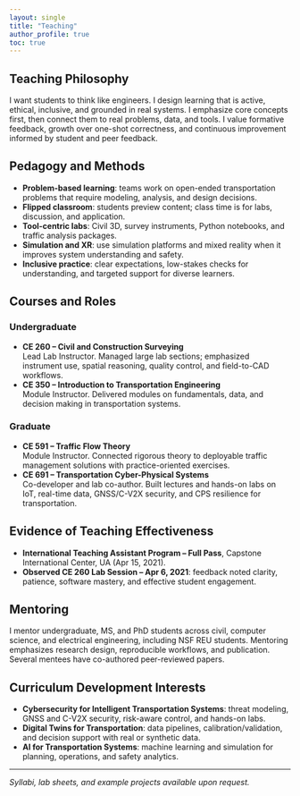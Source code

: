 ```yaml
---
layout: single
title: "Teaching"
author_profile: true
toc: true
---
```


## Teaching Philosophy
I want students to think like engineers. I design learning that is active, ethical, inclusive, and grounded in real systems. I emphasize core concepts first, then connect them to real problems, data, and tools. I value formative feedback, growth over one-shot correctness, and continuous improvement informed by student and peer feedback.

## Pedagogy and Methods
- **Problem-based learning**: teams work on open-ended transportation problems that require modeling, analysis, and design decisions.  
- **Flipped classroom**: students preview content; class time is for labs, discussion, and application.  
- **Tool-centric labs**: Civil 3D, survey instruments, Python notebooks, and traffic analysis packages.  
- **Simulation and XR**: use simulation platforms and mixed reality when it improves system understanding and safety.  
- **Inclusive practice**: clear expectations, low-stakes checks for understanding, and targeted support for diverse learners.

## Courses and Roles
### Undergraduate
- **CE 260 – Civil and Construction Surveying**  
  Lead Lab Instructor. Managed large lab sections; emphasized instrument use, spatial reasoning, quality control, and field-to-CAD workflows.
- **CE 350 – Introduction to Transportation Engineering**  
  Module Instructor. Delivered modules on fundamentals, data, and decision making in transportation systems.

### Graduate
- **CE 591 – Traffic Flow Theory**  
  Module Instructor. Connected rigorous theory to deployable traffic management solutions with practice-oriented exercises.
- **CE 691 – Transportation Cyber-Physical Systems**  
  Co-developer and lab co-author. Built lectures and hands-on labs on IoT, real-time data, GNSS/C-V2X security, and CPS resilience for transportation.

## Evidence of Teaching Effectiveness
- **International Teaching Assistant Program – Full Pass**, Capstone International Center, UA (Apr 15, 2021).  
- **Observed CE 260 Lab Session – Apr 6, 2021**: feedback noted clarity, patience, software mastery, and effective student engagement.

## Mentoring
I mentor undergraduate, MS, and PhD students across civil, computer science, and electrical engineering, including NSF REU students. Mentoring emphasizes research design, reproducible workflows, and publication. Several mentees have co-authored peer-reviewed papers.

## Curriculum Development Interests
- **Cybersecurity for Intelligent Transportation Systems**: threat modeling, GNSS and C-V2X security, risk-aware control, and hands-on labs.  
- **Digital Twins for Transportation**: data pipelines, calibration/validation, and decision support with real or synthetic data.  
- **AI for Transportation Systems**: machine learning and simulation for planning, operations, and safety analytics.

---

_Syllabi, lab sheets, and example projects available upon request._
